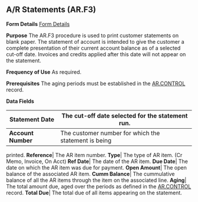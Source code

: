 ## A/R Statements (AR.F3)
<PageHeader />

**Form Details**
[Form Details](../AR-F3-1/README.md)

**Purpose**
The AR.F3 procedure is used to print customer statements on blank paper. The
statement of account is intended to give the customer a complete presentation
of their current account balance as of a selected cut-off date. Invoices and
credits applied after this date will not appear on the statement.

**Frequency of Use**
As required.

**Prerequisites**
The aging periods must be established in the [AR.CONTROL](../AR-CONTROL/README.md)
record.

**Data Fields**

| **Statement Date** | The cut-off date selected for the statement run.     |
| ------------------ | ---------------------------------------------------- |
| **Account Number** | The customer number for which the statement is being |
printed.
**Reference**|  The AR item number.
**Type**|  The type of AR item. (Cr Memo, Invoice, On Acct)
**Ref Date**|  The date of the AR item.
**Due Date**|  The date on which the AR item was due for payment.
**Open Amount**|  The open balance of the associated AR item.
**Cumm Balance**|  The cummulative balance of all the AR items through the
item on the associated line.
**Aging**|  The total amount due, aged over the periods as defined in the
[AR.CONTROL](../AR-CONTROL/README.md) record.
**Total Due**|  The total due of all items appearing on the statement.

<badge text= "Version 8.10.57 " vertical="middle" />

<PageFooter />
